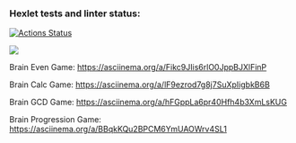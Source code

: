 ### Hexlet tests and linter status:
[![Actions Status](https://github.com/mozguru/python-project-49/workflows/hexlet-check/badge.svg)](https://github.com/mozguru/python-project-49/actions)

<a href="https://codeclimate.com/github/mozguru/python-project-49/maintainability"><img src="https://api.codeclimate.com/v1/badges/c37cff58c062735768af/maintainability" /></a>

Brain Even Game:
https://asciinema.org/a/Fikc9JIis6rlO0JppBJXlFinP


Brain Calc Game:
https://asciinema.org/a/lF9ezrod7g8j7SuXpIigbkB6B

Brain GCD Game:
https://asciinema.org/a/hFGppLa6pr40Hfh4b3XmLsKUG

Brain Progression Game:
https://asciinema.org/a/BBqkKQu2BPCM6YmUAOWrv4SL1
